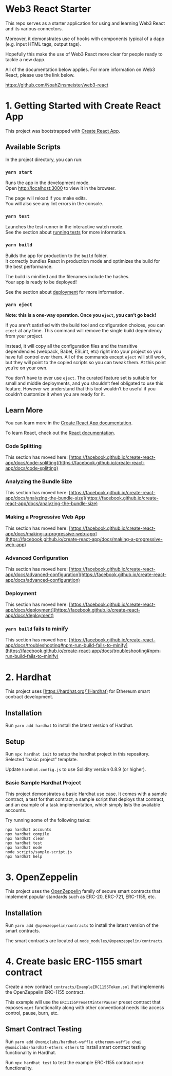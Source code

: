 # Web3 React Starter

This repo serves as a starter application for using and learning Web3 React and its various connectors.

Moreover, it demonstrates use of hooks with components typical of a dapp (e.g. input HTML tags, output tags).

Hopefully this make the use of Web3 React more clear for people ready to tackle a new dapp.

All of the documentation below applies. For more information on Web3 React, please use the link below.

https://github.com/NoahZinsmeister/web3-react

# 1. Getting Started with Create React App

This project was bootstrapped with [Create React App](https://github.com/facebook/create-react-app).

## Available Scripts

In the project directory, you can run:

### `yarn start`

Runs the app in the development mode.\
Open [http://localhost:3000](http://localhost:3000) to view it in the browser.

The page will reload if you make edits.\
You will also see any lint errors in the console.

### `yarn test`

Launches the test runner in the interactive watch mode.\
See the section about [running tests](https://facebook.github.io/create-react-app/docs/running-tests) for more information.

### `yarn build`

Builds the app for production to the `build` folder.\
It correctly bundles React in production mode and optimizes the build for the best performance.

The build is minified and the filenames include the hashes.\
Your app is ready to be deployed!

See the section about [deployment](https://facebook.github.io/create-react-app/docs/deployment) for more information.

### `yarn eject`

**Note: this is a one-way operation. Once you `eject`, you can’t go back!**

If you aren’t satisfied with the build tool and configuration choices, you can `eject` at any time. This command will remove the single build dependency from your project.

Instead, it will copy all the configuration files and the transitive dependencies (webpack, Babel, ESLint, etc) right into your project so you have full control over them. All of the commands except `eject` will still work, but they will point to the copied scripts so you can tweak them. At this point you’re on your own.

You don’t have to ever use `eject`. The curated feature set is suitable for small and middle deployments, and you shouldn’t feel obligated to use this feature. However we understand that this tool wouldn’t be useful if you couldn’t customize it when you are ready for it.

## Learn More

You can learn more in the [Create React App documentation](https://facebook.github.io/create-react-app/docs/getting-started).

To learn React, check out the [React documentation](https://reactjs.org/).

### Code Splitting

This section has moved here: [https://facebook.github.io/create-react-app/docs/code-splitting](https://facebook.github.io/create-react-app/docs/code-splitting)

### Analyzing the Bundle Size

This section has moved here: [https://facebook.github.io/create-react-app/docs/analyzing-the-bundle-size](https://facebook.github.io/create-react-app/docs/analyzing-the-bundle-size)

### Making a Progressive Web App

This section has moved here: [https://facebook.github.io/create-react-app/docs/making-a-progressive-web-app](https://facebook.github.io/create-react-app/docs/making-a-progressive-web-app)

### Advanced Configuration

This section has moved here: [https://facebook.github.io/create-react-app/docs/advanced-configuration](https://facebook.github.io/create-react-app/docs/advanced-configuration)

### Deployment

This section has moved here: [https://facebook.github.io/create-react-app/docs/deployment](https://facebook.github.io/create-react-app/docs/deployment)

### `yarn build` fails to minify

This section has moved here: [https://facebook.github.io/create-react-app/docs/troubleshooting#npm-run-build-fails-to-minify](https://facebook.github.io/create-react-app/docs/troubleshooting#npm-run-build-fails-to-minify)

# 2. Hardhat

This project uses [https://hardhat.org/](Hardhat) for Ethereum smart contract development.

## Installation

Run `yarn add hardhat` to install the latest version of Hardhat.

## Setup

Run `npx hardhat init` to setup the hardhat project in this repository. Selected "basic project" template.

Update `hardhat.config.js` to use Solidity version 0.8.9 (or higher).

### Basic Sample Hardhat Project

This project demonstrates a basic Hardhat use case. It comes with a sample contract, a test for that contract, a sample script that deploys that contract, and an example of a task implementation, which simply lists the available accounts.

Try running some of the following tasks:

```shell
npx hardhat accounts
npx hardhat compile
npx hardhat clean
npx hardhat test
npx hardhat node
node scripts/sample-script.js
npx hardhat help
```

# 3. OpenZeppelin

This project uses the [OpenZeppelin](https://docs.openzeppelin.com/openzeppelin/) family of secure smart contracts that implement popular standards such as ERC-20, ERC-721, ERC-1155, etc.

## Installation

Run `yarn add @openzeppelin/contracts` to install the latest version of the smart contracts.

The smart contracts are located at `node_modules/@openzeppelin/contracts`.

# 4. Create basic ERC-1155 smart contract

Create a new contract `contracts/ExampleERC1155Token.sol` that implements the OpenZeppelin ERC-1155 contract.

This example will use the `ERC1155PresetMinterPauser` preset contract that exposes `mint` functionality along with other conventional needs like access control, pause, burn, etc.

## Smart Contract Testing

Run `yarn add @nomiclabs/hardhat-waffle ethereum-waffle chai @nomiclabs/hardhat-ethers ethers` to install smart contract testing functionality in Hardhat.

Run `npx hardhat test` to test the example ERC-1155 contract `mint` functionality.
